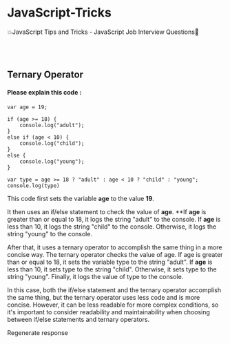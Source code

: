 # JavaScript-Tricks
💥JavaScript Tips and Tricks - JavaScript Job Interview Questions🌺

<br> <br>


## Ternary Operator
#### Please explain this code : 

```
var age = 19;

if (age >= 18) {
    console.log("adult");
}
else if (age < 10) {
    console.log("child");
}
else {
    console.log("young");
}

var type = age >= 18 ? "adult" : age < 10 ? "child" : "young";
console.log(type)
```

This code first sets the variable **age** to the value **19**.

It then uses an if/else statement to check the value of **age**. **If **age** is greater than or equal to 18, it logs the string "adult" to the console. If **age** is less than 10, it logs the string "child" to the console. Otherwise, it logs the string "young" to the console.

After that, it uses a ternary operator to accomplish the same thing in a more concise way. The ternary operator checks the value of age. If age is greater than or equal to 18, it sets the variable type to the string "adult". If **age** is less than 10, it sets type to the string "child". Otherwise, it sets type to the string "young". Finally, it logs the value of type to the console.

In this case, both the if/else statement and the ternary operator accomplish the same thing, but the ternary operator uses less code and is more concise. However, it can be less readable for more complex conditions, so it's important to consider readability and maintainability when choosing between if/else statements and ternary operators.



Regenerate response
